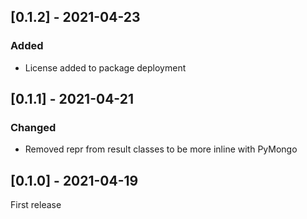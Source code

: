 ## [0.1.2] - 2021-04-23
### Added
- License added to package deployment

## [0.1.1] - 2021-04-21
### Changed
- Removed repr from result classes to be more inline with PyMongo

## [0.1.0] - 2021-04-19
First release
